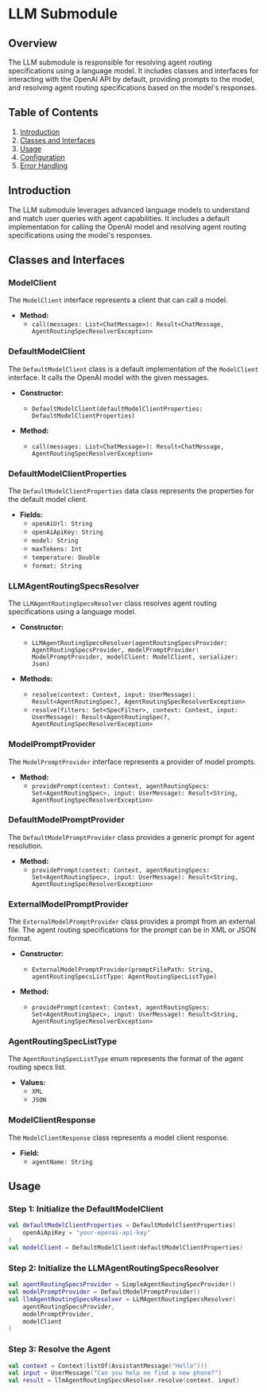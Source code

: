 <!--
SPDX-FileCopyrightText: 2023 www.contributor-covenant.org

SPDX-License-Identifier: CC-BY-4.0
-->
# LLM Submodule

## Overview

The LLM submodule is responsible for resolving agent routing specifications using a language model. It includes classes and interfaces for interacting with the OpenAI API by default, providing prompts to the model, and resolving agent routing specifications based on the model's responses.

## Table of Contents

1. [Introduction](#introduction)
2. [Classes and Interfaces](#classes-and-interfaces)
3. [Usage](#usage)
4. [Configuration](#configuration)
5. [Error Handling](#error-handling)

## Introduction

The LLM submodule leverages advanced language models to understand and match user queries with agent capabilities. It includes a default implementation for calling the OpenAI model and resolving agent routing specifications using the model's responses.

## Classes and Interfaces

### ModelClient

The `ModelClient` interface represents a client that can call a model.

- **Method:**
    - `call(messages: List<ChatMessage>): Result<ChatMessage, AgentRoutingSpecResolverException>`

### DefaultModelClient

The `DefaultModelClient` class is a default implementation of the `ModelClient` interface. It calls the OpenAI model with the given messages.

- **Constructor:**
    - `DefaultModelClient(defaultModelClientProperties: DefaultModelClientProperties)`

- **Method:**
    - `call(messages: List<ChatMessage>): Result<ChatMessage, AgentRoutingSpecResolverException>`

### DefaultModelClientProperties

The `DefaultModelClientProperties` data class represents the properties for the default model client.

- **Fields:**
    - `openAiUrl: String`
    - `openAiApiKey: String`
    - `model: String`
    - `maxTokens: Int`
    - `temperature: Double`
    - `format: String`

### LLMAgentRoutingSpecsResolver

The `LLMAgentRoutingSpecsResolver` class resolves agent routing specifications using a language model.

- **Constructor:**
    - `LLMAgentRoutingSpecsResolver(agentRoutingSpecsProvider: AgentRoutingSpecsProvider, modelPromptProvider: ModelPromptProvider, modelClient: ModelClient, serializer: Json)`

- **Methods:**
    - `resolve(context: Context, input: UserMessage): Result<AgentRoutingSpec?, AgentRoutingSpecResolverException>`
    - `resolve(filters: Set<SpecFilter>, context: Context, input: UserMessage): Result<AgentRoutingSpec?, AgentRoutingSpecResolverException>`

### ModelPromptProvider

The `ModelPromptProvider` interface represents a provider of model prompts.

- **Method:**
    - `providePrompt(context: Context, agentRoutingSpecs: Set<AgentRoutingSpec>, input: UserMessage): Result<String, AgentRoutingSpecResolverException>`

### DefaultModelPromptProvider

The `DefaultModelPromptProvider` class provides a generic prompt for agent resolution.

- **Method:**
    - `providePrompt(context: Context, agentRoutingSpecs: Set<AgentRoutingSpec>, input: UserMessage): Result<String, AgentRoutingSpecResolverException>`

### ExternalModelPromptProvider

The `ExternalModelPromptProvider` class provides a prompt from an external file. The agent routing specifications for the prompt can be in XML or JSON format.

- **Constructor:**
    - `ExternalModelPromptProvider(promptFilePath: String, agentRoutingSpecsListType: AgentRoutingSpecListType)`

- **Method:**
    - `providePrompt(context: Context, agentRoutingSpecs: Set<AgentRoutingSpec>, input: UserMessage): Result<String, AgentRoutingSpecResolverException>`

### AgentRoutingSpecListType

The `AgentRoutingSpecListType` enum represents the format of the agent routing specs list.

- **Values:**
    - `XML`
    - `JSON`

### ModelClientResponse

The `ModelClientResponse` class represents a model client response.

- **Field:**
    - `agentName: String`

## Usage

### Step 1: Initialize the DefaultModelClient

```kotlin
val defaultModelClientProperties = DefaultModelClientProperties(
    openAiApiKey = "your-openai-api-key"
)
val modelClient = DefaultModelClient(defaultModelClientProperties)
```

### Step 2: Initialize the LLMAgentRoutingSpecsResolver

```kotlin
val agentRoutingSpecsProvider = SimpleAgentRoutingSpecProvider()
val modelPromptProvider = DefaultModelPromptProvider()
val llmAgentRoutingSpecsResolver = LLMAgentRoutingSpecsResolver(
    agentRoutingSpecsProvider,
    modelPromptProvider,
    modelClient
)
```

### Step 3: Resolve the Agent

```kotlin
val context = Context(listOf(AssistantMessage("Hello")))
val input = UserMessage("Can you help me find a new phone?")
val result = llmAgentRoutingSpecsResolver.resolve(context, input)
```